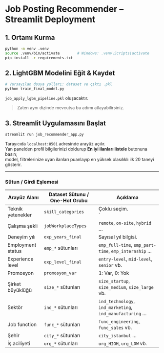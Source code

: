 # Job Posting Recommender – Streamlit Deployment

## 1. Ortamı Kurma

```bash
python -m venv .venv
source .venv/bin/activate        # Windows: .venv\Scripts\activate
pip install -r requirements.txt
```

## 2. LightGBM Modelini Eğit & Kaydet

```bash
# Varsayılan dosya yolları: dataset ve çıktı .pkl
python train_final_model.py
```

`job_apply_lgbm_pipeline.pkl` oluşacaktır.

> Zaten aynı dizinde mevcutsa bu adımı atlayabilirsiniz.

## 3. Streamlit Uygulamasını Başlat

```bash
streamlit run job_recommender_app.py
```

Tarayıcıda `localhost:8501` adresinde arayüz açılır.  
Yan panelden profil bilgilerinizi doldurup **En iyi ilanları listele** butonuna basın;   
model, filtrelerinize uyan ilanları puanlayıp en yüksek olasılıklı ilk 20 taneyi gösterir.

---

### Sütun / Girdi Eşlemesi

| Arayüz Alanı | Dataset Sütunu / One-Hot Grubu | Açıklama |
|--------------|--------------------------------|----------|
| Teknik yetenekler | `skill_categories` | Çoklu seçim.<br>`|` ayrılmış metin dizeleri içinde geçiyor. |
| Çalışma şekli | `jobWorkplaceTypes` | `remote`, `on-site`, `hybrid` … |
| Deneyim yılı | `exp_years_final` | Sayısal yıl bilgisi. |
| Employment status | `emp_*` sütunları | `emp_full-time`, `emp_part-time`, `emp_internship` … |
| Experience level | `exp_level_final` | `entry-level`, `mid-level`, `senior` vb. |
| Promosyon | `promosyon_var` | 1: Var, 0: Yok |
| Şirket büyüklüğü | `size_*` sütunları | `size_startup`, `size_medium`, `size_large` vb. |
| Sektör | `ind_*` sütunları | `ind_technology`, `ind_marketing`, `ind_manufacturing` … |
| Job function | `func_*` sütunları | `func_engineering`, `func_sales` vb. |
| Şehir | `city_*` sütunları | `city_istanbul` … |
| İş aciliyeti | `urg_*` sütunları | `urg_HIGH`, `urg_LOW` vb. | 